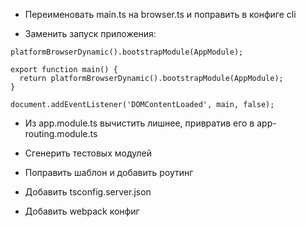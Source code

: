 - Переименовать main.ts на browser.ts и поправить в конфиге cli

- Заменить запуск приложения:
```
platformBrowserDynamic().bootstrapModule(AppModule);
```
```
export function main() {
  return platformBrowserDynamic().bootstrapModule(AppModule);
}

document.addEventListener('DOMContentLoaded', main, false);
```
- Из app.module.ts вычистить лишнее, привратив его в app-routing.module.ts
- Сгенерить тестовых модулей
- Поправить шаблон и добавить роутинг

- Добавить tsconfig.server.json
- Добавить webpack конфиг